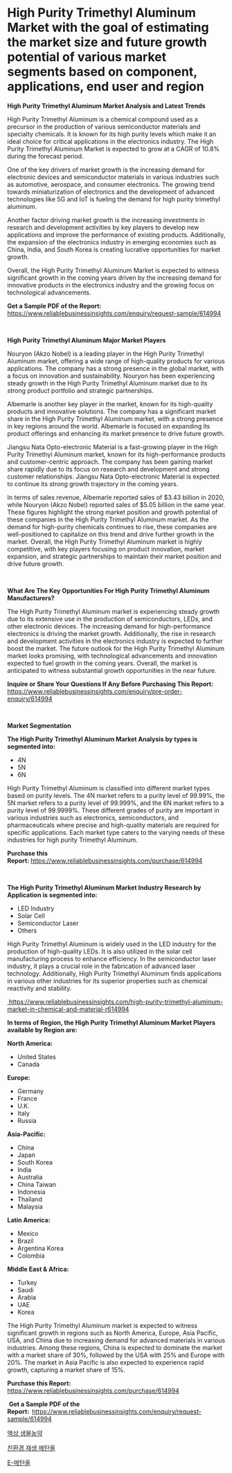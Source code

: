 <p><h1>High Purity Trimethyl Aluminum Market with the goal of estimating the market size and future growth potential of various market segments based on component, applications, end user and region</h1></p><p><strong>High Purity Trimethyl Aluminum Market Analysis and Latest Trends</strong></p>
<p><p>High Purity Trimethyl Aluminum is a chemical compound used as a precursor in the production of various semiconductor materials and specialty chemicals. It is known for its high purity levels which make it an ideal choice for critical applications in the electronics industry. The High Purity Trimethyl Aluminum Market is expected to grow at a CAGR of 10.8% during the forecast period.</p><p>One of the key drivers of market growth is the increasing demand for electronic devices and semiconductor materials in various industries such as automotive, aerospace, and consumer electronics. The growing trend towards miniaturization of electronics and the development of advanced technologies like 5G and IoT is fueling the demand for high purity trimethyl aluminum.</p><p>Another factor driving market growth is the increasing investments in research and development activities by key players to develop new applications and improve the performance of existing products. Additionally, the expansion of the electronics industry in emerging economies such as China, India, and South Korea is creating lucrative opportunities for market growth.</p><p>Overall, the High Purity Trimethyl Aluminum Market is expected to witness significant growth in the coming years driven by the increasing demand for innovative products in the electronics industry and the growing focus on technological advancements.</p></p>
<p><strong>Get a Sample PDF of the Report:&nbsp;</strong> <a href="https://www.reliablebusinessinsights.com/enquiry/request-sample/614994">https://www.reliablebusinessinsights.com/enquiry/request-sample/614994</a></p>
<p>&nbsp;</p>
<p><strong>High Purity Trimethyl Aluminum Major Market Players</strong></p>
<p><p>Nouryon (Akzo Nobel) is a leading player in the High Purity Trimethyl Aluminum market, offering a wide range of high-quality products for various applications. The company has a strong presence in the global market, with a focus on innovation and sustainability. Nouryon has been experiencing steady growth in the High Purity Trimethyl Aluminum market due to its strong product portfolio and strategic partnerships.</p><p>Albemarle is another key player in the market, known for its high-quality products and innovative solutions. The company has a significant market share in the High Purity Trimethyl Aluminum market, with a strong presence in key regions around the world. Albemarle is focused on expanding its product offerings and enhancing its market presence to drive future growth.</p><p>Jiangsu Nata Opto-electronic Material is a fast-growing player in the High Purity Trimethyl Aluminum market, known for its high-performance products and customer-centric approach. The company has been gaining market share rapidly due to its focus on research and development and strong customer relationships. Jiangsu Nata Opto-electronic Material is expected to continue its strong growth trajectory in the coming years.</p><p>In terms of sales revenue, Albemarle reported sales of $3.43 billion in 2020, while Nouryon (Akzo Nobel) reported sales of $5.05 billion in the same year. These figures highlight the strong market position and growth potential of these companies in the High Purity Trimethyl Aluminum market. As the demand for high-purity chemicals continues to rise, these companies are well-positioned to capitalize on this trend and drive further growth in the market.  Overall, the High Purity Trimethyl Aluminum market is highly competitive, with key players focusing on product innovation, market expansion, and strategic partnerships to maintain their market position and drive future growth.</p></p>
<p>&nbsp;</p>
<p><strong>What Are The Key Opportunities For High Purity Trimethyl Aluminum Manufacturers?</strong></p>
<p><p>The High Purity Trimethyl Aluminum market is experiencing steady growth due to its extensive use in the production of semiconductors, LEDs, and other electronic devices. The increasing demand for high-performance electronics is driving the market growth. Additionally, the rise in research and development activities in the electronics industry is expected to further boost the market. The future outlook for the High Purity Trimethyl Aluminum market looks promising, with technological advancements and innovation expected to fuel growth in the coming years. Overall, the market is anticipated to witness substantial growth opportunities in the near future.</p></p>
<p><strong>Inquire or Share Your Questions If Any Before Purchasing This Report:</strong> <a href="https://www.reliablebusinessinsights.com/enquiry/pre-order-enquiry/614994">https://www.reliablebusinessinsights.com/enquiry/pre-order-enquiry/614994</a></p>
<p>&nbsp;</p>
<p><strong>Market Segmentation</strong></p>
<p><strong>The High Purity Trimethyl Aluminum Market Analysis by types is segmented into:</strong></p>
<p><ul><li>4N</li><li>5N</li><li>6N</li></ul></p>
<p><p>High Purity Trimethyl Aluminum is classified into different market types based on purity levels. The 4N market refers to a purity level of 99.99%, the 5N market refers to a purity level of 99.999%, and the 6N market refers to a purity level of 99.9999%. These different grades of purity are important in various industries such as electronics, semiconductors, and pharmaceuticals where precise and high-quality materials are required for specific applications. Each market type caters to the varying needs of these industries for high purity Trimethyl Aluminum.</p></p>
<p><strong>Purchase this Report:&nbsp;</strong><a href="https://www.reliablebusinessinsights.com/purchase/614994">https://www.reliablebusinessinsights.com/purchase/614994</a></p>
<p>&nbsp;</p>
<p><strong>The High Purity Trimethyl Aluminum Market Industry Research by Application is segmented into:</strong></p>
<p><ul><li>LED Industry</li><li>Solar Cell</li><li>Semiconductor Laser</li><li>Others</li></ul></p>
<p><p>High Purity Trimethyl Aluminum is widely used in the LED industry for the production of high-quality LEDs. It is also utilized in the solar cell manufacturing process to enhance efficiency. In the semiconductor laser industry, it plays a crucial role in the fabrication of advanced laser technology. Additionally, High Purity Trimethyl Aluminum finds applications in various other industries for its superior properties such as chemical reactivity and stability.</p></p>
<p><a href="https://www.reliablebusinessinsights.com/high-purity-trimethyl-aluminum-market-in-chemical-and-material-r614994">&nbsp;https://www.reliablebusinessinsights.com/high-purity-trimethyl-aluminum-market-in-chemical-and-material-r614994</a></p>
<p><strong>In terms of Region, the High Purity Trimethyl Aluminum Market Players available by Region are:</strong></p>
<p>
    <p> <strong> North America: </strong>
        <ul>
            <li>United States</li>
            <li>Canada</li>
        </ul>
        </p> 
    <p> <strong> Europe: </strong>
        <ul>
            <li>Germany</li>
            <li>France</li>
            <li>U.K.</li>
            <li>Italy</li>
            <li>Russia</li>
        </ul>
        </p> 
    <p> <strong> Asia-Pacific: </strong>
        <ul>
            <li>China</li>
            <li>Japan</li>
            <li>South Korea</li>
            <li>India</li>
            <li>Australia</li>
            <li>China Taiwan</li>
            <li>Indonesia</li>
            <li>Thailand</li>
            <li>Malaysia</li>
        </ul>
        </p> 
    <p> <strong> Latin America: </strong>
        <ul>
            <li>Mexico</li>
            <li>Brazil</li>
            <li>Argentina Korea</li>
            <li>Colombia</li>
        </ul>
        </p> 
    <p> <strong> Middle East & Africa: </strong>
        <ul>
            <li>Turkey</li>
            <li>Saudi</li>
            <li>Arabia</li>
            <li>UAE</li>
            <li>Korea</li>
        </ul>
    </p>
    </p>
<p><p>The High Purity Trimethyl Aluminum market is expected to witness significant growth in regions such as North America, Europe, Asia Pacific, USA, and China due to increasing demand for advanced materials in various industries. Among these regions, China is expected to dominate the market with a market share of 30%, followed by the USA with 25% and Europe with 20%. The market in Asia Pacific is also expected to experience rapid growth, capturing a market share of 15%.</p></p>
<p><strong>Purchase this Report: </strong><a href="https://www.reliablebusinessinsights.com/purchase/614994">https://www.reliablebusinessinsights.com/purchase/614994</a></p>
<p>&nbsp;<strong>Get a Sample PDF of the Report:&nbsp;&nbsp;</strong><a href="https://www.reliablebusinessinsights.com/enquiry/request-sample/614994">https://www.reliablebusinessinsights.com/enquiry/request-sample/614994</a></p>
<p><strong></strong></p>
<p><p><a href="https://github.com/Elenrrera7685/Market-Research-Report-List-2/blob/main/760867992342.md">액상 생물농약</a></p><p><a href="https://github.com/sammyUltyylrich9067856/Market-Research-Report-List-2/blob/main/749639892343.md">친환경 재생 메탄올</a></p><p><a href="https://github.com/ConstantinVon/Market-Research-Report-List-1/blob/main/154682092344.md">E-메탄올</a></p></p>